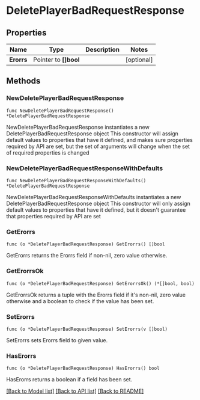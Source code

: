 # DeletePlayerBadRequestResponse

## Properties

Name | Type | Description | Notes
------------ | ------------- | ------------- | -------------
**Erorrs** | Pointer to **[]bool** |  | [optional] 

## Methods

### NewDeletePlayerBadRequestResponse

`func NewDeletePlayerBadRequestResponse() *DeletePlayerBadRequestResponse`

NewDeletePlayerBadRequestResponse instantiates a new DeletePlayerBadRequestResponse object
This constructor will assign default values to properties that have it defined,
and makes sure properties required by API are set, but the set of arguments
will change when the set of required properties is changed

### NewDeletePlayerBadRequestResponseWithDefaults

`func NewDeletePlayerBadRequestResponseWithDefaults() *DeletePlayerBadRequestResponse`

NewDeletePlayerBadRequestResponseWithDefaults instantiates a new DeletePlayerBadRequestResponse object
This constructor will only assign default values to properties that have it defined,
but it doesn't guarantee that properties required by API are set

### GetErorrs

`func (o *DeletePlayerBadRequestResponse) GetErorrs() []bool`

GetErorrs returns the Erorrs field if non-nil, zero value otherwise.

### GetErorrsOk

`func (o *DeletePlayerBadRequestResponse) GetErorrsOk() (*[]bool, bool)`

GetErorrsOk returns a tuple with the Erorrs field if it's non-nil, zero value otherwise
and a boolean to check if the value has been set.

### SetErorrs

`func (o *DeletePlayerBadRequestResponse) SetErorrs(v []bool)`

SetErorrs sets Erorrs field to given value.

### HasErorrs

`func (o *DeletePlayerBadRequestResponse) HasErorrs() bool`

HasErorrs returns a boolean if a field has been set.


[[Back to Model list]](../README.md#documentation-for-models) [[Back to API list]](../README.md#documentation-for-api-endpoints) [[Back to README]](../README.md)



